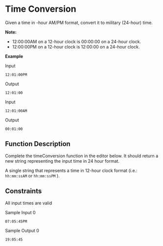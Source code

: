 # Time Conversion

Given a time in -hour AM/PM format, convert it to military (24-hour) time.

**Note:** 
- 12:00:00AM on a 12-hour clock is 00:00:00 on a 24-hour clock.
- 12:00:00PM on a 12-hour clock is 12:00:00 on a 24-hour clock.


**Example**

Input
```
12:01:00PM
```
Output
```
12:01:00
```

Input
``` shell
12:01:00AM
```
Output
``` shell
00:01:00
```


## Function Description

Complete the timeConversion function in the editor below. It should return a new string representing the input time in 24 hour format.

A single string  that represents a time in 12-hour clock format (i.e.: `hh:mm:ssAM`  or `hh:mm:ssPM` ).

## Constraints

All input times are valid

Sample Input 0
``` shell
07:05:45PM
```
Sample Output 0
``` shell
19:05:45
```